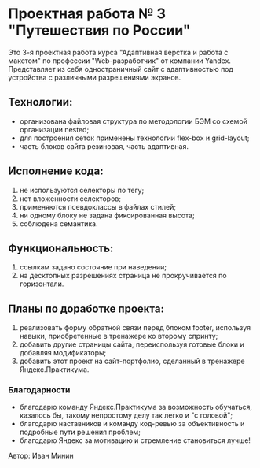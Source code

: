 # Проектная работа № 3 "Путешествия по России"

Это 3-я проектная работа курса "Адаптивная верстка и работа с макетом" по профессии "Web-разработчик" от компании Yandex.
Представляет из себя одностраничный сайт с адаптивностью под устройства с различными разрешениями экранов.

## Технологии:
* организована файловая структура по методологии БЭМ со схемой организации nested;
* для построения сеток применены технологии flex-box и grid-layout;
* часть блоков сайта резиновая, часть адаптивная.

## Исполнение кода:
1. не используются селекторы по тегу;
2. нет вложенности селекторов;
3. применяются псевдоклассы в файлах стилей;
4. ни одному блоку не задана фиксированная высота;
5. соблюдена семантика.

## Функциональность:
1. ссылкам задано состояние при наведении;
2. на десктопных разрешениях страница не прокручивается по горизонтали.

## Планы по доработке проекта:
1. реализовать форму обратной связи перед блоком footer, используя навыки, приобретенные в тренажере ко второму спринту;
2. добавить другие страницы сайта, переиспользуя готовые блоки и добавляя модификаторы;
3. добавить этот проект на сайт-портфолио, сделанный в тренажере Яндекс.Практикума.

### Благодарности
* благодарю команду Яндекс.Практикума за возможность обучаться, казалось бы, такому непростому делу так легко и "с головой";
* благодарю наставников и команду код-ревью за объективность и подробные пути решения проблем;
* благодарю Яндекс за мотивацию и стремление становиться лучше!

Автор: Иван Минин
